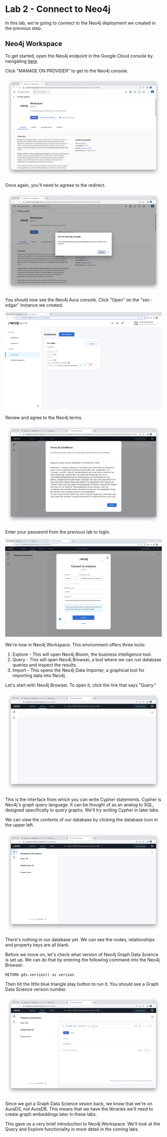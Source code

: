 # Lab 2 - Connect to Neo4j
In this lab, we're going to connect to the Neo4j deployment we created in the previous step.  

## Neo4j Workspace
To get started, open the Neo4j endpoint in the Google Cloud console by navigating [here](https://console.cloud.google.com/marketplace/product/endpoints/prod.n4gcp.neo4j.io).

Click "MANAGE ON PROVIDER" to get to the Neo4j console.

![](images/01-console.png)

Once again, you'll need to agreee to the redirect.

![](images/02-redirect.png)

You should now see the Neo4j Aura console.  Click "Open" on the "sec-edgar" instance we created.

![](images/03-aura.png)

Review and agree to the Neo4j terms.

![](images/04-terms.png)

Enter your password from the previous lab to login.

![](images/05-login.png)

We're now in Neo4j Workspace.  This environment offers three tools:

1. Explore - This will open Neo4j Bloom, the business intelligence tool.
2. Query - This will open Neo4j Browser, a tool where we can run database queries and inspect the results.
3. Import - This opens the Neo4j Data Importer, a graphical tool for importing data into Neo4j.

Let's start with Neo4j Browser.  To open it, click the link that says "Query." 

![](images/07-query.png)

This is the interface from which you can write Cypher statements.  Cypher is Neo4j's graph query language.  It can be thought of as an analog to SQL, designed specifically to query graphs.  We'll try writing Cypher in later labs.

We can view the contents of our database by clicking the database icon in the upper left.

![](images/08-database.png)

There's nothing in our database yet.  We can see the nodes, relationships and property keys are all blank.

Before we move on, let's check what version of Neo4j Graph Data Science is set up.  We can do that by entering the following command into the Neo4j Browser:

    RETURN gds.version() as version

Then hit the little blue triangle play button to run it.  You should see a Graph Data Science version number.

![](images/09-gds.png)

Since we got a Graph Data Science vesion back, we know that we're on AuraDS, not AuraDB.  This means that we have the libraries we'll need to create graph embeddings later in these labs.

This gave us a very brief introduction to Neo4j Workspace.  We'll look at the Query and Explore functionality in more detail in the coming labs.